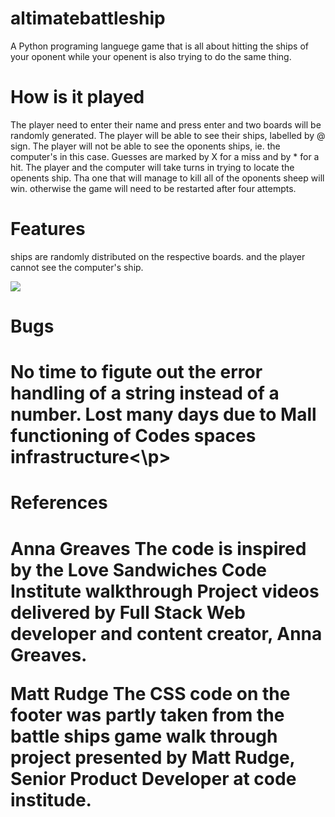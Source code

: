 <h1>altimatebattleship</h1>

<p>A Python programing languege game that is all about hitting the ships of your oponent while your openent is also trying to do the same thing.</p>

<h1>How is it played</h1>

<p> The player need to enter their name and press enter and two boards will be randomly generated.  The player will be able to see their ships, labelled by @ sign.  The player will not be able to see the oponents ships, ie. the computer's in this case.   Guesses are marked by X for a miss and by * for a hit.  The player and  the computer will take turns in trying to locate the openents ship.  Tha one that will manage to kill all of the oponents sheep will win. otherwise the game will need to be restarted after four attempts.</p>

<h1>Features</h1>

<p> ships are randomly distributed on the respective boards. and the player cannot see the computer's ship.</p>

<img src="/workspaces/altimatebattleship/initialized_boards.JPG">

<h1>Bugs<h1>
<p>No time to figute out the error handling of a string instead of a number. Lost many days due to Mall functioning of Codes spaces infrastructure<\p>

<h1>References<h1>

Anna Greaves
The code is inspired by the Love Sandwiches Code Institute walkthrough Project videos delivered by Full Stack Web developer and content creator, Anna Greaves.

Matt Rudge
The CSS code on the footer was partly taken from the battle ships game walk through project presented by Matt Rudge, Senior Product Developer at code institude.